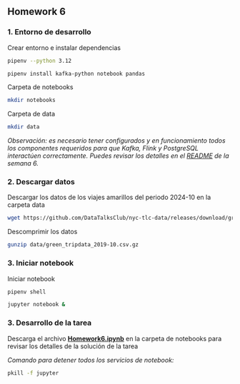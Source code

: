 ## Homework 6


### 1. Entorno de desarrollo

Crear entorno e instalar dependencias

```bash
pipenv --python 3.12
```

```bash
pipenv install kafka-python notebook pandas
```

Carpeta de notebooks

```bash
mkdir notebooks
```

Carpeta de data

```bash
mkdir data
```

*Observación: es necesario tener configurados y en funcionamiento todos los componentes requeridos para que Kafka, Flink y PostgreSQL interactúen correctamente. Puedes revisar los detalles en el [README](../w6/README.md) de la semana 6.*


### 2. Descargar datos

Descargar los datos de los viajes amarillos del periodo 2024-10 en la carpeta data
```bash
wget https://github.com/DataTalksClub/nyc-tlc-data/releases/download/green/green_tripdata_2019-10.csv.gz -O data/green_tripdata_2019-10.csv.gz
```

Descomprimir los datos
```bash
gunzip data/green_tripdata_2019-10.csv.gz
```


### 3. Iniciar notebook

Iniciar notebook

```bash
pipenv shell
```

```bash
jupyter notebook &
```


### 3. Desarrollo de la tarea
Descarga el archivo **[Homework6.ipynb](./notebooks/Homework6.ipynb)** en la carpeta de notebooks para revisar los detalles de la solución de la tarea

*Comando para detener todos los servicios de notebook:*

```bash
pkill -f jupyter
```